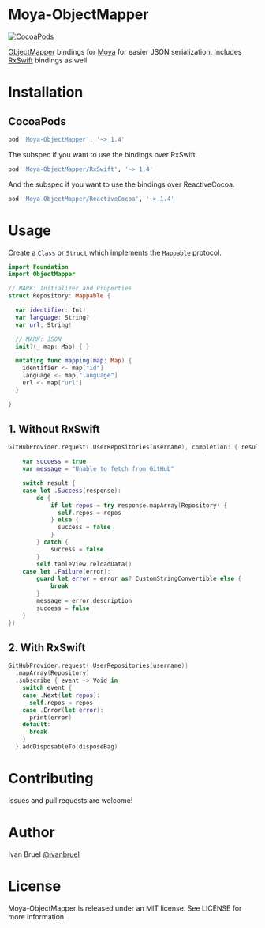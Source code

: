 Moya-ObjectMapper
============
[![CocoaPods](https://img.shields.io/cocoapods/v/Moya-ObjectMapper.svg)](https://github.com/ivanbruel/Moya-ObjectMapper)

[ObjectMapper](https://github.com/Hearst-DD/ObjectMapper) bindings for
[Moya](https://github.com/Moya/Moya) for easier JSON serialization.
Includes [RxSwift](https://github.com/ReactiveX/RxSwift/) bindings as well.

# Installation

## CocoaPods

```ruby
pod 'Moya-ObjectMapper', '~> 1.4'
```

The subspec if you want to use the bindings over RxSwift.

```ruby
pod 'Moya-ObjectMapper/RxSwift', '~> 1.4'
```

And the subspec if you want to use the bindings over ReactiveCocoa.

```ruby
pod 'Moya-ObjectMapper/ReactiveCocoa', '~> 1.4'
```

# Usage

Create a `Class` or `Struct` which implements the `Mappable` protocol.

```swift
import Foundation
import ObjectMapper

// MARK: Initializer and Properties
struct Repository: Mappable {

  var identifier: Int!
  var language: String?
  var url: String!

  // MARK: JSON
  init?(_ map: Map) { }

  mutating func mapping(map: Map) {
    identifier <- map["id"]
    language <- map["language"]
    url <- map["url"]
  }

}
```

## 1. Without RxSwift


```swift
GitHubProvider.request(.UserRepositories(username), completion: { result in

    var success = true
    var message = "Unable to fetch from GitHub"

    switch result {
    case let .Success(response):
        do {
            if let repos = try response.mapArray(Repository) {
              self.repos = repos
            } else {
              success = false
            }
        } catch {
            success = false
        }
        self.tableView.reloadData()
    case let .Failure(error):
        guard let error = error as? CustomStringConvertible else {
            break
        }
        message = error.description
        success = false
    }
})

```

## 2. With RxSwift

```swift
GitHubProvider.request(.UserRepositories(username))
  .mapArray(Repository)
  .subscribe { event -> Void in
    switch event {
    case .Next(let repos):
      self.repos = repos
    case .Error(let error):
      print(error)
    default:
      break
    }
  }.addDisposableTo(disposeBag)
```

# Contributing

Issues and pull requests are welcome!

# Author

Ivan Bruel [@ivanbruel](https://twitter.com/ivanbruel)

# License

Moya-ObjectMapper is released under an MIT license. See LICENSE for more information.
